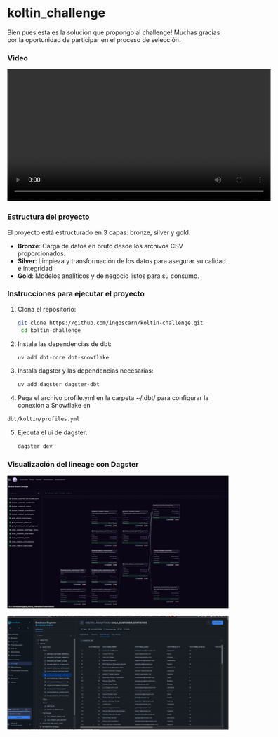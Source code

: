 # koltin_challenge

Bien pues esta es la solucion que propongo al challenge!
Muchas gracias por la oportunidad de participar en el proceso de selección.

### Video

<video src="media/intro.mp4" controls width="600"></video>





### Estructura del proyecto
El proyecto está estructurado en 3 capas: bronze, silver y gold.
- **Bronze**: Carga de datos en bruto desde los archivos CSV proporcionados.
- **Silver**: Limpieza y transformación de los datos para asegurar su calidad e integridad
- **Gold**: Modelos analíticos y de negocio listos para su consumo.

### Instrucciones para ejecutar el proyecto
1. Clona el repositorio:
   ```bash
   git clone https://github.com/ingoscarn/koltin-challenge.git
    cd koltin-challenge
    ``` 

2. Instala las dependencias de dbt:
    ```bash
    uv add dbt-core dbt-snowflake
    ``` 

3. Instala dagster y las dependencias necesarias:
    ```bash
    uv add dagster dagster-dbt
    ``` 

4. Pega el archivo profile.yml en la carpeta ~/.dbt/ para configurar la conexión a Snowflake en
  ```bash
  dbt/koltin/profiles.yml
```

5. Ejecuta el ui de dagster:
    ```bash
    dagster dev
    ```


### Visualización del lineage con Dagster

![alt text](media/dagter_lineage.png "Dagster Lineage")


![alt text](media/snowflake.png)